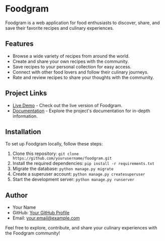 # Foodgram

Foodgram is a web application for food enthusiasts to discover, share, and save their favorite recipes and culinary experiences.

## Features

- Browse a wide variety of recipes from around the world.
- Create and share your own recipes with the community.
- Save recipes to your personal collection for easy access.
- Connect with other food lovers and follow their culinary journeys.
- Rate and review recipes to share your thoughts with the community.

## Project Links

- [Live Demo](https://www.foodgram.com) - Check out the live version of Foodgram.
- [Documentation](https://github.com/yourusername/foodgram/wiki) - Explore the project's documentation for in-depth information.

## Installation

To set up Foodgram locally, follow these steps:

1. Clone this repository: `git clone https://github.com/yourusername/foodgram.git`
2. Install the required dependencies: `pip install -r requirements.txt`
3. Migrate the database: `python manage.py migrate`
4. Create a superuser account: `python manage.py createsuperuser`
5. Start the development server: `python manage.py runserver`

## Author

- Your Name
- GitHub: [Your GitHub Profile](https://github.com/yourusername)
- Email: your.email@example.com

Feel free to explore, contribute, and share your culinary experiences with the Foodgram community!


